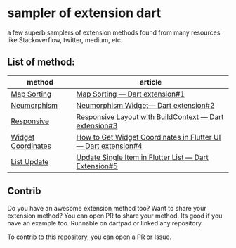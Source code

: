 # sampler of extension dart

a few superb samplers of extension methods found from many resources like Stackoverflow, twitter, medium, etc. 

## List of method:
| method | article |
|--------|---------|
|[Map Sorting][1] |[Map Sorting — Dart extension#1][2]|
|[Neumorphism][3]|[Neumorphism Widget— Dart extension#2][4]|
|[Responsive][5]|[Responsive Layout with BuildContext — Dart extension#3][6]|
|[Widget Coordinates][7]|[How to Get Widget Coordinates in Flutter UI — Dart extension#4][8]|
|[List Update][9]|[Update Single Item in Flutter List — Dart Extension#5][10]|



## Contrib

Do you have an awesome extension method too?
Want to share your extension method?
You can open PR to share your method. Its good if you have an example too.
Runnable on dartpad or linked any repository.

To contrib to this repository, you can open a PR or Issue.

[1]: https://github.com/pmatatias/sampler-of-extension-Dart/tree/main/1_Map_Sorting
[2]: https://medium.com/@pmatatias/map-sorting-dart-extension-1-e98747ad9635
[3]: https://github.com/pmatatias/sampler-of-extension-Dart/tree/main/2_Neumorphism_widget
[4]: https://medium.com/easyread/neumorphismwidget-dart-extension-2-3259e650e177
[5]: https://github.com/pmatatias/sampler-of-extension-Dart/tree/main/3_Responsive_with_context
[6]: https://medium.com/@pmatatias/responsive-layout-with-buildcontext-dart-extension-3-145e438fb652
[7]: https://github.com/pmatatias/sampler-of-extension-Dart/tree/main/4_absolute_coordinate_widget
[8]: https://medium.com/easyread/how-to-get-widget-coordinates-in-flutter-ui-dart-extension-4-d59dc15a9e3f
[9]: https://medium.com/easyread/how-to-get-widget-coordinates-in-flutter-ui-dart-extension-4-d59dc15a9e3f
[10]: https://medium.com/@pmatatias/update-single-item-in-flutter-list-dart-extension-5-6d7ac382c32c
